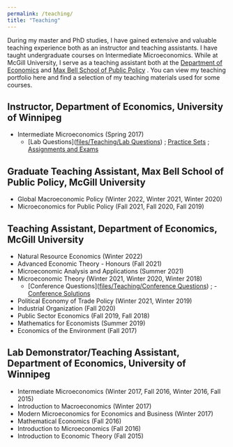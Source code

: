 ```yaml
---
permalink: /teaching/
title: "Teaching"
---
```


During my master and PhD studies, I have gained extensive and valuable teaching experience both as an instructor and teaching assistants. I have taught undergraduate courses on Intermediate Microeconomics. While at McGill University, I serve as a teaching assistant both at the [Department of Economics](https://www.mcgill.ca/economics/) and [Max Bell School of Public Policy](https://www.mcgill.ca/maxbellschool/) . You can view my teaching portfolio here and find a selection of my teaching materials used for some courses.


## Instructor, Department of Economics, University of Winnipeg
- Intermediate Microeconomics (Spring 2017)
   - [Lab Questions]([files/Teaching/Lab Questions](https://mcgill-my.sharepoint.com/:f:/g/personal/miao_dai_mail_mcgill_ca/EpzDkB35hldCpbzWdQMgW2oBxJAAgHyaIG-d4Ds6i7lZPQ?email=miao.dai%40mcgill.ca&e=BAJoLx)) ; [Practice Sets](https://mcgill-my.sharepoint.com/:f:/g/personal/miao_dai_mail_mcgill_ca/EtB1IjDG0RpLpAPz-do_3QEBwsJ1GrnoU69FOUv_rMGbtg?email=miao.dai%40mcgill.ca&e=HHp763) ; [Assignments and Exams]([/teaching-materials](https://mcgill-my.sharepoint.com/:f:/g/personal/miao_dai_mail_mcgill_ca/Es0vRx3_VhZPrwu72kD4F-EBwK704A9N3yoF7jKs7_A3sQ?email=miao.dai%40mcgill.ca&e=FOugNB))
 
 
## Graduate Teaching Assistant, Max Bell School of Public Policy, McGill University
- Global Macroeconomic Policy (Winter 2022, Winter 2021, Winter 2020) 
- Microeconomics for Public Policy (Fall 2021, Fall 2020, Fall 2019) 


## Teaching Assistant, Department of Economics, McGill University
- Natural Resource Economics (Winter 2022)
- Advanced Economic Theory - Honours (Fall 2021)
- Microeconomic Analysis and Applications (Summer 2021)
- Microeconomic Theory (Winter 2021, Winter 2020, Winter 2018)
   - [Conference Questions]([files/Teaching/Conference Questions](https://mcgill-my.sharepoint.com/:f:/g/personal/miao_dai_mail_mcgill_ca/EkOND73Aa6tMt219KkRR5I8BMfotaLQsdfNDP0Pk_nXUxw?email=miao.dai%40mcgill.ca&e=ux8a2T)) ; - [Conference Solutions](https://mcgill-my.sharepoint.com/:f:/g/personal/miao_dai_mail_mcgill_ca/EsIwpvMWo1FOneHNgGeqyEQB_bq2WN53WU06pVixPZsEPw?email=miao.dai%40mcgill.ca&e=iT5RuE)
- Political Economy of Trade Policy (Winter 2021, Winter 2019)
- Industrial Organization (Fall 2020)
- Public Sector Economics (Fall 2019, Fall 2018)
- Mathematics for Economists (Summer 2019)
- Economics of the Environment (Fall 2017)


## Lab Demonstrator/Teaching Assistant, Department of Economics, University of Winnipeg
- Intermediate Microeconomics (Winter 2017, Fall 2016, Winter 2016, Fall 2015)
- Introduction to Macroeconomics (Winter 2017)
- Modern Microeconomics for Economics and Business (Winter 2017)
- Mathematical Economics (Fall 2016)
- Introduction to Microeconomics (Fall 2016)
- Introduction to Economic Theory (Fall 2015)



